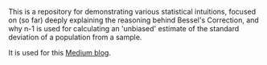 This is a repository for demonstrating various statistical intuitions, focused on (so far) deeply explaining the reasoning behind Bessel's Correction, and why n-1 is used for calculating an 'unbiased' estimate of the standard deviation of a population from a sample.

It is used for this [Medium blog](https://medium.com/@braytonhall/the-reasoning-behind-bessels-correction-n-1-eeea25ec9bc9?sk=86cf5218821a3bc1185ab0e26841c96b).
